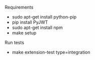 Requirements

* sudo apt-get install python-pip
* pip install PyJWT
* sudo apt-get install npm
* make setup

Run tests

* make extension-test type=integration

